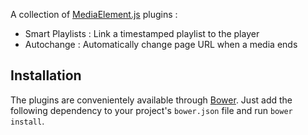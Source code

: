 A collection of [MediaElement.js](mediaelementjs.com) plugins :

* Smart Playlists : Link a timestamped playlist to the player
* Autochange : Automatically change page URL when a media ends

## Installation

The plugins are convenientely available through [Bower](http://bower.io). Just add the following dependency to your project's ```bower.json``` file and run ```bower install```. 